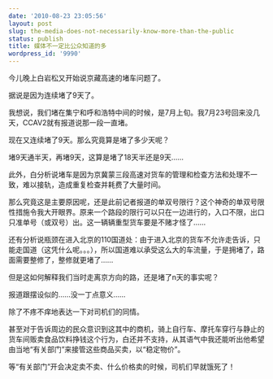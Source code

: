 ```yaml
---
date: '2010-08-23 23:05:56'
layout: post
slug: the-media-does-not-necessarily-know-more-than-the-public
status: publish
title: 媒体不一定比公众知道的多
wordpress_id: '9990'
---
```


今儿晚上白岩松又开始说京藏高速的堵车问题了。

据说是因为连续堵了9天了。

  

  

我想说，我们堵在集宁和呼和浩特中间的时候，是7月上旬。我7月23号回来没几天，CCAV2就有报道说那一段一直堵。

现在又连续堵了9天。那么究竟算是堵了多少天呢？

堵9天通半天，再堵9天，这算是堵了18天半还是9天……

  

此外，白分析说堵车是因为京冀蒙三段高速对货车的管理和检查方法和处理不一致，难以接轨，造成重复检查并耗费了大量时间。

那么究竟这是主要原因呢，还是此前记者报道的单双号限行？这个神奇的单双号限性措施令我大开眼界。原来一个路段的限行可以只在一边进行的，入口不限，出口只准单号（或双号）出。这一辆辆重型货车要是不赌才怪了……

  

还有分析说瓶颈在进入北京的110国道处：由于进入北京的货车不允许走告诉，只能走国道（这凭什么呢。。。），所以国道难以承受这么大的车流量，于是拥堵了，路面需要整修了，整修就更堵了……

但是这如何解释我们当时走离京方向的路，还是堵了n天的事实呢？

  

报道跟摆设似的……没一丁点意义……

除了不疼不痒地表达一下对司机们的同情。

甚至对于告诉周边的民众意识到这其中的商机，骑上自行车、摩托车穿行与静止的货车间贩卖食品饮料挣钱这个行为，白还并不支持，从其语气中我还能听出他希望由当地“有关部门”来接管这些商品买卖，以“稳定物价”。

等“有关部门”开会决定卖不卖、什么价格卖的时候，司机们早就饿死了！

